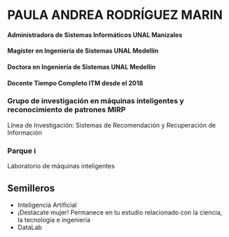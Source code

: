 # PAULA ANDREA RODRÍGUEZ MARIN

#### Administradora de Sistemas Informáticos UNAL Manizales
#### Magíster en Ingeniería de Sistemas UNAL Medellín 
#### Doctora en Ingeniería de Sistemas UNAL Medellín 

#### Docente Tiempo Completo ITM desde el 2018

### Grupo de investigación en máquinas inteligentes y reconocimiento de patrones MIRP
Línea de Investigación: Sistemas de Recomendación y Recuperación de Información

### Parque i
Laboratorio de máquinas inteligentes

## Semilleros
- Inteligencia Artificial
- ¡Destácate mujer! Permanece en tu estudio relacionado con la ciencia, la tecnología e ingeniería
- DataLab
